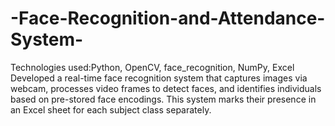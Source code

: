 # -Face-Recognition-and-Attendance-System-
Technologies used:Python, OpenCV, face_recognition, NumPy, Excel
Developed a real-time face recognition system that captures images via webcam, processes video frames to detect faces, and identifies individuals based on pre-stored face encodings. 
This system marks their presence in an Excel sheet for each subject class separately.
